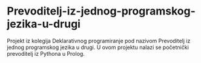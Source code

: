 # Prevoditelj-iz-jednog-programskog-jezika-u-drugi
Projekt iz kolegija Deklarativnog programiranje pod nazivom Prevoditelj iz jednog programskog jezika u drugi. U ovom projektu nalazi se početnički prevoditelj iz Pythona u Prolog.
